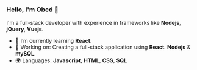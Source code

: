 ### Hello, I'm Obed 👋

I'm a full-stack developer with experience in frameworks like __Nodejs__, **jQuery**, __Vuejs__.
- 🌱 I’m currently learning __React__.
- 🔭 Working on: Creating a full-stack application using __React__. __Nodejs__ & __mySQL__.
- 🌍 Languages: **Javascript**, **HTML**, **CSS**, **SQL**
